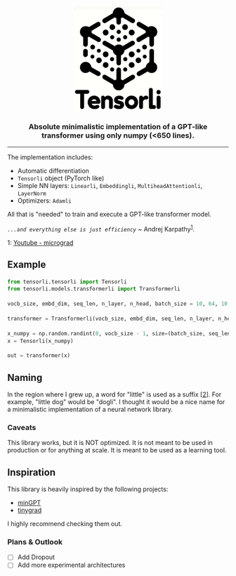 <div align="center">
<img src="logo.png" alt="logo" width="200"/>

<h3>
Absolute minimalistic implementation of a GPT-like transformer using only numpy (<650 lines).
</h3>
</div>

---

The implementation includes:
- Automatic differentiation
- `Tensorli` object (PyTorch like)
- Simple NN layers: `Linearli`, `Embeddingli`, `MultiheadAttentionli`, `LayerNorm`
- Optimizers: `Adamli`

All that is "needed" to train and execute a GPT-like transformer model.

*`...and everything else is just efficiency`* ~ Andrej Karpathy<sup>[1](#myfootnote1)</sup>.

<a name="myfootnote1">1</a>: [Youtube - micrograd](https://youtu.be/VMj-3S1tku0?si=6qISQdXUKBSMOy3Z&t=474) 

## Example

```python
from tensorli.tensorli import Tensorli
from tensorli.models.transformerli import Transformerli

vocb_size, embd_dim, seq_len, n_layer, n_head, batch_size = 10, 64, 10, 3, 4, 16

transformer = Transformerli(vocb_size, embd_dim, seq_len, n_layer, n_head)

x_numpy = np.random.randint(0, vocb_size - 1, size=(batch_size, seq_len))
x = Tensorli(x_numpy)

out = transformer(x)
```

## Naming

In the region where I grew up, a word for "little" is used as a suffix \[[2](https://de.wikipedia.org/wiki/-li)\]. For example, "little dog" would be "dogli". I thought it would be a nice name for a minimalistic implementation of a neural network library.

### Caveats

This library works, but it is NOT optimized. It is not meant to be used in production or for anything at scale. It is meant to be used as a learning tool.

## Inspiration

This library is heavily inspired by the following projects:
- [minGPT](https://github.com/karpathy/minGPT)
- [tinygrad](https://github.com/tinygrad/tinygrad)

I highly recommend checking them out.

### Plans & Outlook

- [ ] Add Dropout
- [ ] Add more experimental architectures
